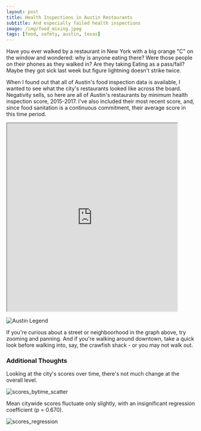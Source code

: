 ```yaml
---
layout: post
title: Health Inspections in Austin Restaurants
subtitle: And especially failed health inspections
image: /img/food_mixing.jpeg
tags: [food, safety, austin, texas]
---
```


Have you ever walked by a restaurant in New York with a big orange "C" on the window and wondered: why is anyone eating there? Were those people on their phones as they walked in? Are they taking Eating as a pass/fail? Maybe they got sick last week but figure lightning doesn't strike twice.

When I found out that all of Austin's food inspection data is available, I wanted to see what the city's restaurants looked like across the board. Negativity sells, so here are all of Austin's restaurants by minimum health inspection score, 2015-2017. I've also included their most recent score, and, since food sanitation is a continuous commitment, their average score in this time period.



<style> .responsive-wrap iframe{ max-width: 100%;} </style>
<iframe src="https://public.tableau.com/views/AustinRestaurantInspections_3/Dashboard1?:showVizHome=no&:embed=true" width="90%" height="500"></iframe>


<!-- Austin Legend -->
![Austin Legend](http://mattdorros.com/img/austin_legend.jpg)

If you're curious about a street or neighboorhood in the graph above, try zooming and panning. And if you're walking around downtown, take a quick look before walking into, say, the crawfish shack - or you may not walk out.



### Additional Thoughts

Looking at the city's scores over time, there's not much change at the overall level. 

![scores_bytime_scatter](http://mattdorros.com/img/scores_bytime_scatter.jpg)

Mean citywide scores fluctuate only slightly, with an insignificant regression coefficient (p = 0.670).

![scores_regression](http://mattdorros.com/img/scores_regression.jpg)




